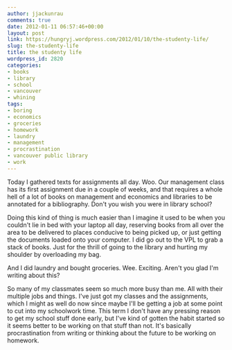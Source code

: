 ```yaml
---
author: jjackunrau
comments: true
date: 2012-01-11 06:57:46+00:00
layout: post
link: https://hungryj.wordpress.com/2012/01/10/the-studenty-life/
slug: the-studenty-life
title: the studenty life
wordpress_id: 2820
categories:
- books
- library
- school
- vancouver
- whining
tags:
- boring
- economics
- groceries
- homework
- laundry
- management
- procrastination
- vancouver public library
- work
---
```


Today I gathered texts for assignments all day. Woo. Our management class has its first assignment due in a couple of weeks, and that requires a whole hell of a lot of books on management and economics and libraries to be annotated for a bibliography. Don't you wish you were in library school?

Doing this kind of thing is much easier than I imagine it used to be when you couldn't lie in bed with your laptop all day, reserving books from all over the area to be delivered to places conducive to being picked up, or just getting the documents loaded onto your computer. I did go out to the VPL to grab a stack of books. Just for the thrill of going to the library and hurting my shoulder by overloading my bag.

And I did laundry and bought groceries. Wee. Exciting. Aren't you glad I'm writing about this?

So many of my classmates seem so much more busy than me. All with their multiple jobs and things. I've just got my classes and the assignments, which I might as well do now since maybe I'll be getting a job at some point to cut into my schoolwork time. This term I don't have any pressing reason to get my school stuff done early, but I've kind of gotten the habit started so it seems better to be working on that stuff than not. It's basically procrastination from writing or thinking about the future to be working on homework.
